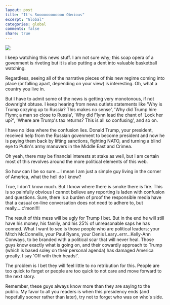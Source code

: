 ```yaml
---
layout: post
title: "It's Soooooooooooo Obvious"
excerpt: "Global"
categories: global
comments: false
share: true
---
```


![](http://i2.cdn.turner.com/money/dam/assets/160727150308-trump-russia-780x439.jpg)





I keep watching this news stuff. I am not sure why; this soap opera of a govenment is riveting but it is also putting a dent into valuable basketball watching.

Regardless, seeing all of the narrative pieces of this new regime coming into place (or falling apart, depending on your view) is interesting. Oh, what a country you live in.


But I have to admit some of the news is getting very monotonous, if not downright obtuse. I keep hearing from news outlets statements like 'Why is Trump cozying up to Russia? This makes no sense', 'Why did Trump hire Flynn; a man so close to Russia', 'Why did Flynn lead the chant of 'Lock her up?', 'Where are Trump's tax returns? This is all so confusing', and so on.


I have no idea where the confusion lies. Donald Trump, your president, received help from the Russian govenment to become president and now he is paying them back by lifting sanctions, fighting NATO, and turning a blind eye to Putin's army manuvers in the Middle East and Crimea.

Oh yeah, there may be financial interests at stake as well, but I am certain most of this revolves around the more political elements of this web.


So how can I be so sure....I mean I am just a simple guy living in the corner of America, what the hell do I know?

True, I don't know much. But I know where there is smoke there is fire. This is so painfully obvious I cannot believe any reporting is laden with confusion and questions. Sure, there is a burden of proof the responsible media have that a casual on-line conversation does not need to adhere to, but really....c'mon!!!!

The result of this mess will be ugly for Trump I bet. But in the end he will still have his money, his family, and his 25% of unreasonable saps he has conned. What I want to see is those people who are political leaders; your Mitch McConnells, your Paul Ryans, your Denis Leary..errr...Kelly-Ann Conways, to be branded with a political scar that will never heal. Those guys know exactly what is going on, and their cowardly approach to Trump (which is based soley on their personal agenda) has damaged America greatly. I say 'Off with their heads!'. 


The problem is I bet they will feel little to no retribution for this. People are too quick to forget or people are too quick to not care and move forward to the next story. 

 Remember, these guys always know more than they are saying to the public. My favor to all you readers is when this presidency ends (and hopefully sooner rather than later), try not to forget who was on who's side.









